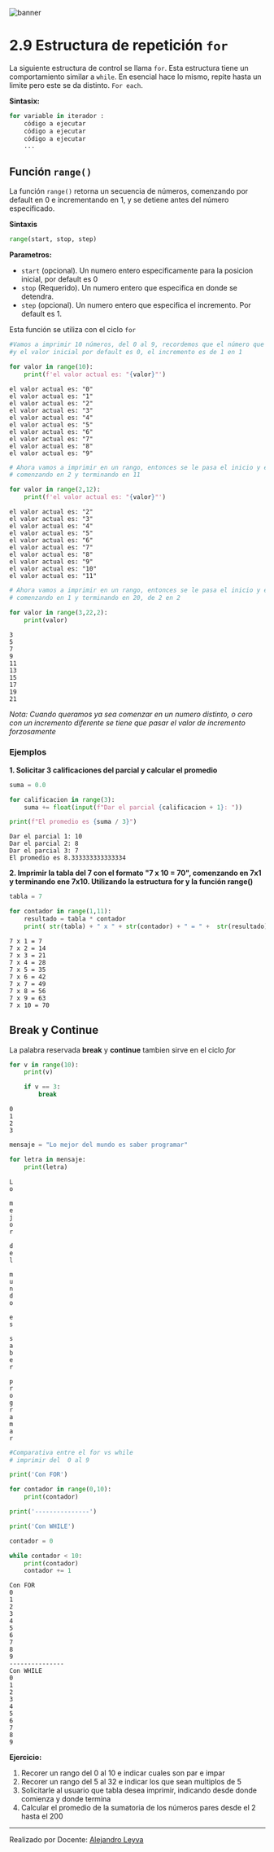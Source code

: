 ![banner](assets/banner.png)

# 2.9 Estructura de repetición `for`

La siguiente estructura de control se llama `for`. Esta estructura tiene un comportamiento similar a `while`. En esencial hace lo mismo, repite hasta un limite pero este se da distinto. `For each`.

**Sintasix:**

```python
for variable in iterador :
    código a ejecutar
    código a ejecutar
    código a ejecutar
    ...
```

## Función `range()`

La función `range()` retorna un secuencia de números, comenzando por default en 0 e incrementando en 1, y se detiene antes del número especificado.

**Sintaxis**

```python
range(start, stop, step)
```

**Parametros:**

- `start`	(opcional). Un numero entero especificamente para la posicion inicial, por default es 0
- `stop`	(Requerido). Un numero entero que especifica en donde se detendra.
- `step`	(opcional). Un numero entero que especifica el incremento. Por default es 1.

Esta función se utiliza con el ciclo `for`


```python
#Vamos a imprimir 10 números, del 0 al 9, recordemos que el número que le pasamos es el tope y ese no se imprime,
#y el valor inicial por default es 0, el incremento es de 1 en 1

for valor in range(10):
    print(f'el valor actual es: "{valor}"')

```

    el valor actual es: "0"
    el valor actual es: "1"
    el valor actual es: "2"
    el valor actual es: "3"
    el valor actual es: "4"
    el valor actual es: "5"
    el valor actual es: "6"
    el valor actual es: "7"
    el valor actual es: "8"
    el valor actual es: "9"



```python
# Ahora vamos a imprimir en un rango, entonces se le pasa el inicio y el fin,
# comenzando en 2 y terminando en 11

for valor in range(2,12):
    print(f'el valor actual es: "{valor}"')
```

    el valor actual es: "2"
    el valor actual es: "3"
    el valor actual es: "4"
    el valor actual es: "5"
    el valor actual es: "6"
    el valor actual es: "7"
    el valor actual es: "8"
    el valor actual es: "9"
    el valor actual es: "10"
    el valor actual es: "11"



```python
# Ahora vamos a imprimir en un rango, entonces se le pasa el inicio y el fin,
# comenzando en 1 y terminando en 20, de 2 en 2

for valor in range(3,22,2):
    print(valor)
```

    3
    5
    7
    9
    11
    13
    15
    17
    19
    21


*Nota: Cuando queramos ya sea comenzar en un numero distinto, o cero con un incremento diferente se tiene que pasar el valor de incremento forzosamente*

### Ejemplos

**1. Solicitar 3 calificaciones del parcial y calcular el promedio**


```python
suma = 0.0

for calificacion in range(3):
    suma += float(input(f"Dar el parcial {calificacion + 1}: "))

print(f"El promedio es {suma / 3}")
```

    Dar el parcial 1: 10
    Dar el parcial 2: 8
    Dar el parcial 3: 7
    El promedio es 8.333333333333334


**2. Imprimir la tabla del 7 con el formato "7 x 10 = 70", comenzando en 7x1 y terminando ene 7x10. Utilizando la estructura for y la función range()**


```python
tabla = 7

for contador in range(1,11):
    resultado = tabla * contador
    print( str(tabla) + " x " + str(contador) + " = " +  str(resultado) )

```

    7 x 1 = 7
    7 x 2 = 14
    7 x 3 = 21
    7 x 4 = 28
    7 x 5 = 35
    7 x 6 = 42
    7 x 7 = 49
    7 x 8 = 56
    7 x 9 = 63
    7 x 10 = 70


## Break y Continue

La palabra reservada **break** y **continue** tambien sirve en el ciclo *for*


```python
for v in range(10):
    print(v)

    if v == 3:
        break
```

    0
    1
    2
    3



```python
mensaje = "Lo mejor del mundo es saber programar"

for letra in mensaje:
    print(letra)
```

    L
    o

    m
    e
    j
    o
    r

    d
    e
    l

    m
    u
    n
    d
    o

    e
    s

    s
    a
    b
    e
    r

    p
    r
    o
    g
    r
    a
    m
    a
    r



```python
#Comparativa entre el for vs while
# imprimir del  0 al 9

print('Con FOR')

for contador in range(0,10):
    print(contador)

print('---------------')

print('Con WHILE')

contador = 0

while contador < 10:
    print(contador)
    contador += 1
```

    Con FOR
    0
    1
    2
    3
    4
    5
    6
    7
    8
    9
    ---------------
    Con WHILE
    0
    1
    2
    3
    4
    5
    6
    7
    8
    9


**Ejercicio:**

1. Recorer un rango del 0 al 10 e indicar cuales son par e impar
2. Recorer un rango del 5 al 32 e indicar los que sean multiplos de 5
3. Solicitarle al usuario que tabla desea imprimir, indicando desde donde comienza y donde termina
4. Calcular el promedio de la sumatoria de los números pares desde el 2 hasta el 200

---

Realizado por Docente: [Alejandro Leyva](https://www.alejandro-leyva.com/)
